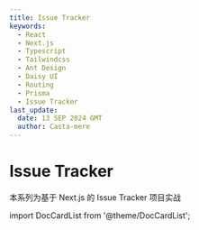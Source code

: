 ```yaml
---
title: Issue Tracker
keywords:
  - React
  - Next.js
  - Typescript
  - Tailwindcss
  - Ant Design
  - Daisy UI
  - Routing
  - Prisma
  - Issue Tracker
last_update:
  date: 13 SEP 2024 GMT
  author: Casta-mere
---
```


# Issue Tracker

本系列为基于 Next.js 的 Issue Tracker 项目实战

import DocCardList from '@theme/DocCardList';

<DocCardList />
